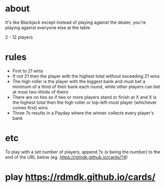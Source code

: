 # about
It's like Blackjack except instead of playing against the dealer, you're playing against everyone else at the table

2 - 12 players

# rules
- First to 21 wins
- If not 21 then the player with the highest total without exceeding 21 wins
- The high roller is the player with the biggest bank and must bet a minimum of a third of their bank each round, while other players can bet at most two-thirds of theirs
- There are no ties so if two or more players stand or finish at X and X is the highest total then the high roller or top-left-most player (whichever comes first) wins
- Three 7s results in a Payday where the winner collects every player's bank

# etc
To play with a set number of players, append ?x (x being the number) to the end of the URL below (eg. https://rdmdk.github.io/cards/?4)

# play https://rdmdk.github.io/cards/
